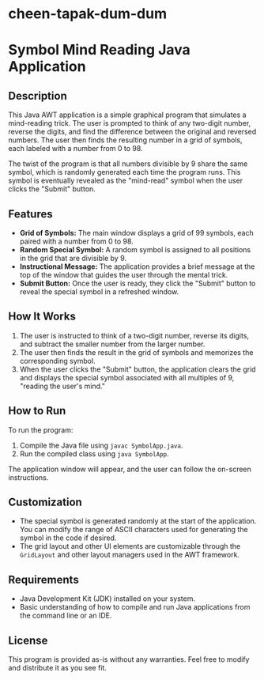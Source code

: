 # cheen-tapak-dum-dum
# Symbol Mind Reading Java Application

## Description

This Java AWT application is a simple graphical program that simulates a mind-reading trick. The user is prompted to think of any two-digit number, reverse the digits, and find the difference between the original and reversed numbers. The user then finds the resulting number in a grid of symbols, each labeled with a number from 0 to 98. 

The twist of the program is that all numbers divisible by 9 share the same symbol, which is randomly generated each time the program runs. This symbol is eventually revealed as the "mind-read" symbol when the user clicks the "Submit" button.

## Features

- **Grid of Symbols:** The main window displays a grid of 99 symbols, each paired with a number from 0 to 98.
- **Random Special Symbol:** A random symbol is assigned to all positions in the grid that are divisible by 9.
- **Instructional Message:** The application provides a brief message at the top of the window that guides the user through the mental trick.
- **Submit Button:** Once the user is ready, they click the "Submit" button to reveal the special symbol in a refreshed window.

## How It Works

1. The user is instructed to think of a two-digit number, reverse its digits, and subtract the smaller number from the larger number.
2. The user then finds the result in the grid of symbols and memorizes the corresponding symbol.
3. When the user clicks the "Submit" button, the application clears the grid and displays the special symbol associated with all multiples of 9, "reading the user's mind."

## How to Run

To run the program:

1. Compile the Java file using `javac SymbolApp.java`.
2. Run the compiled class using `java SymbolApp`.

The application window will appear, and the user can follow the on-screen instructions.

## Customization

- The special symbol is generated randomly at the start of the application. You can modify the range of ASCII characters used for generating the symbol in the code if desired.
- The grid layout and other UI elements are customizable through the `GridLayout` and other layout managers used in the AWT framework.

## Requirements

- Java Development Kit (JDK) installed on your system.
- Basic understanding of how to compile and run Java applications from the command line or an IDE.

## License

This program is provided as-is without any warranties. Feel free to modify and distribute it as you see fit.
